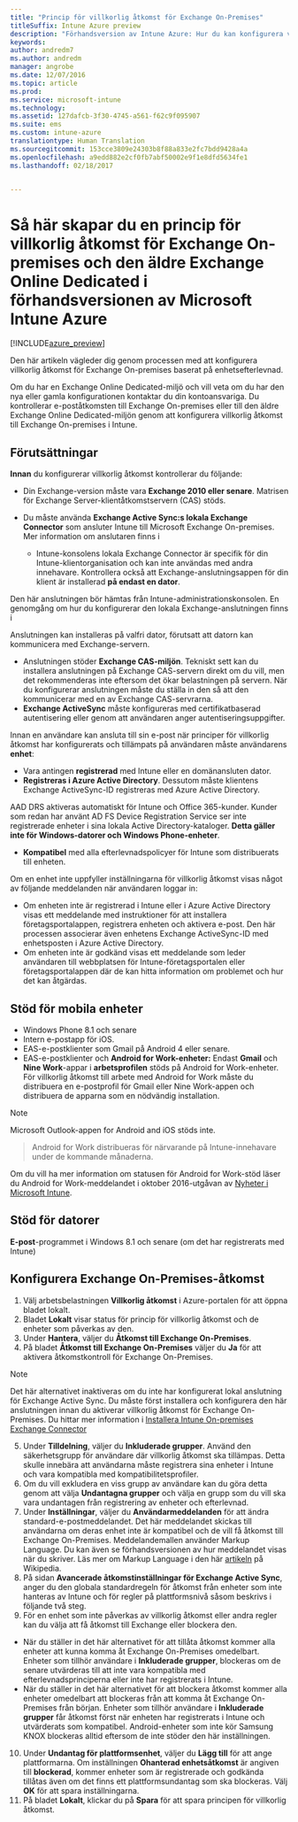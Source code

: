```yaml
---
title: "Princip för villkorlig åtkomst för Exchange On-Premises"
titleSuffix: Intune Azure preview
description: "Förhandsversion av Intune Azure: Hur du kan konfigurera villkorlig åtkomst för Exchange On-premises och den äldre Exchange Online Dedicated i Intune"
keywords: 
author: andredm7
ms.author: andredm
manager: angrobe
ms.date: 12/07/2016
ms.topic: article
ms.prod: 
ms.service: microsoft-intune
ms.technology: 
ms.assetid: 127dafcb-3f30-4745-a561-f62c9f095907
ms.suite: ems
ms.custom: intune-azure
translationtype: Human Translation
ms.sourcegitcommit: 153cce3809e24303b8f88a833e2fc7bdd9428a4a
ms.openlocfilehash: a9edd882e2cf0fb7abf50002e9f1e8dfd5634fe1
ms.lasthandoff: 02/18/2017


---
```


# <a name="how-to-create-a-conditional-access-policy-for-exchange-on-premises-and-legacy-exchange-online-dedicated-in-microsoft-intune-azure-preview"></a>Så här skapar du en princip för villkorlig åtkomst för Exchange On-premises och den äldre Exchange Online Dedicated i förhandsversionen av Microsoft Intune Azure


[!INCLUDE[azure_preview](../includes/azure_preview.md)]

Den här artikeln vägleder dig genom processen med att konfigurera villkorlig åtkomst för Exchange On-premises baserat på enhetsefterlevnad.

Om du har en Exchange Online Dedicated-miljö och vill veta om du har den nya eller gamla konfigurationen kontaktar du din kontoansvariga. Du kontrollerar e-poståtkomsten till Exchange On-premises eller till den äldre Exchange Online Dedicated-miljön genom att konfigurera villkorlig åtkomst till Exchange On-premises i Intune.

## <a name="prerequisites"></a>Förutsättningar

**Innan** du konfigurerar villkorlig åtkomst kontrollerar du följande:

- Din Exchange-version måste vara **Exchange 2010 eller senare**. Matrisen för Exchange Server-klientåtkomstservern (CAS) stöds.
- Du måste använda **Exchange Active Sync:s lokala Exchange Connector** som ansluter Intune till Microsoft Exchange On-premises. Mer information om anslutaren finns i <link>

  - Intune-konsolens lokala Exchange Connector är specifik för din Intune-klientorganisation och kan inte användas med andra innehavare. Kontrollera också att Exchange-anslutningsappen för din klient är installerad **på endast en dator**.

Den här anslutningen bör hämtas från Intune-administrationskonsolen. En genomgång om hur du konfigurerar den lokala Exchange-anslutningen finns i <link to new topic>

Anslutningen kan installeras på valfri dator, förutsatt att datorn kan kommunicera med Exchange-servern.

- Anslutningen stöder **Exchange CAS-miljön**. Tekniskt sett kan du installera anslutningen på Exchange CAS-servern direkt om du vill, men det rekommenderas inte eftersom det ökar belastningen på servern. När du konfigurerar anslutningen måste du ställa in den så att den kommunicerar med en av Exchange CAS-servrarna.
- **Exchange ActiveSync** måste konfigureras med certifikatbaserad autentisering eller genom att användaren anger autentiseringsuppgifter.

Innan en användare kan ansluta till sin e-post när principer för villkorlig åtkomst har konfigurerats och tillämpats på användaren måste användarens **enhet**:

- Vara antingen **registrerad** med Intune eller en domänansluten dator.
- **Registreras i Azure Active Directory**. Dessutom måste klientens Exchange ActiveSync-ID registreras med Azure Active Directory.

AAD DRS aktiveras automatiskt för Intune och Office 365-kunder. Kunder som redan har använt AD FS Device Registration Service ser inte registrerade enheter i sina lokala Active Directory-kataloger. **Detta gäller inte för Windows-datorer och Windows Phone-enheter**.

- **Kompatibel** med alla efterlevnadspolicyer för Intune som distribuerats till enheten.

Om en enhet inte uppfyller inställningarna för villkorlig åtkomst visas något av följande meddelanden när användaren loggar in:

- Om enheten inte är registrerad i Intune eller i Azure Active Directory visas ett meddelande med instruktioner för att installera företagsportalappen, registrera enheten och aktivera e-post. Den här processen associerar även enhetens Exchange ActiveSync-ID med enhetsposten i Azure Active Directory.
- Om enheten inte är godkänd visas ett meddelande som leder användaren till webbplatsen för Intune-företagsportalen eller företagsportalappen där de kan hitta information om problemet och hur det kan åtgärdas.

## <a name="support-for-mobile-devices"></a>Stöd för mobila enheter

- Windows Phone 8.1 och senare
- Intern e-postapp för iOS.
- EAS-e-postklienter som Gmail på Android 4 eller senare.
- EAS-e-postklienter och **Android for Work-enheter:** Endast **Gmail** och **Nine Work**-appar i **arbetsprofilen** stöds på Android for Work-enheter. För villkorlig åtkomst till arbete med Android for Work måste du distribuera en e-postprofil för Gmail eller Nine Work-appen och distribuera de apparna som en nödvändig installation.

>[!NOTE]
>Microsoft Outlook-appen for Android and iOS stöds inte.

> Android for Work distribueras för närvarande på Intune-innehavare under de kommande månaderna.

Om du vill ha mer information om statusen för Android for Work-stöd läser du Android for Work-meddelandet i oktober 2016-utgåvan av [Nyheter i Microsoft Intune](https://docs.microsoft.com/en-us/intune/whats-new/whats-new-archive#october-2016).

## <a name="support-for-pcs"></a>Stöd för datorer

**E-post**-programmet i Windows 8.1 och senare (om det har registrerats med Intune)


## <a name="configure-exchange-on-premises-access"></a>Konfigurera Exchange On-Premises-åtkomst

1. Välj arbetsbelastningen **Villkorlig åtkomst** i Azure-portalen för att öppna bladet lokalt.
2. Bladet **Lokalt** visar status för princip för villkorlig åtkomst och de enheter som påverkas av den.
3. Under **Hantera**, väljer du **Åtkomst till Exchange On-Premises**.
4. På bladet **Åtkomst till Exchange On-Premises** väljer du **Ja** för att aktivera åtkomstkontroll för Exchange On-Premises.

  >[!NOTE]
  >Det här alternativet inaktiveras om du inte har konfigurerat lokal anslutning för Exchange Active Sync.  Du måste först installera och konfigurera den här anslutningen innan du aktiverar villkorlig åtkomst för Exchange On-Premises. Du hittar mer information i [Installera Intune On-premises Exchange Connector](install-intune-on-premises-exchange-connector.md)

5. Under **Tilldelning**, väljer du **Inkluderade grupper**.  Använd den säkerhetsgrupp för användare där villkorlig åtkomst ska tillämpas.  Detta skulle innebära att användarna måste registrera sina enheter i Intune och vara kompatibla med kompatibilitetsprofiler.
6. Om du vill exkludera en viss grupp av användare kan du göra detta genom att välja **Undantagna grupper** och välja en grupp som du vill ska vara undantagen från registrering av enheter och efterlevnad.
7. Under **Inställningar**, väljer du **Användarmeddelanden** för att ändra standard-e-postmeddelandet. Det här meddelandet skickas till användarna om deras enhet inte är kompatibel och de vill få åtkomst till Exchange On-Premises. Meddelandemallen använder Markup Language.  Du kan även se förhandsversionen av hur meddelandet visas när du skriver. Läs mer om Markup Language i den här [artikeln](https://en.wikipedia.org/wiki/Markup_language) på Wikipedia.
8. På sidan **Avancerade åtkomstinställningar för Exchange Active Sync**, anger du den globala standardregeln för åtkomst från enheter som inte hanteras av Intune och för regler på plattformsnivå såsom beskrivs i följande två steg.
9. För en enhet som inte påverkas av villkorlig åtkomst eller andra regler kan du välja att få åtkomst till Exchange eller blockera den.
  - När du ställer in det här alternativet för att tillåta åtkomst kommer alla enheter att kunna komma åt Exchange On-Premises omedelbart.  Enheter som tillhör användare i **Inkluderade grupper**, blockeras om de senare utvärderas till att inte vara kompatibla med efterlevnadsprinciperna eller inte har registrerats i Intune.
  - När du ställer in det här alternativet för att blockera åtkomst kommer alla enheter omedelbart att blockeras från att komma åt Exchange On-Premises från början.  Enheter som tillhör användare i **Inkluderade grupper** får åtkomst först när enheten har registrerats i Intune och utvärderats som kompatibel. Android-enheter som inte kör Samsung KNOX blockeras alltid eftersom de inte stöder den här inställningen.
10. Under **Undantag för plattformsenhet**, väljer du **Lägg till** för att ange plattformarna. Om inställningen **Ohanterad enhetsåtkomst** är angiven till **blockerad**, kommer enheter som är registrerade och godkända tillåtas även om det finns ett plattformsundantag som ska blockeras. Välj **OK** för att spara inställningarna.
11. På bladet **Lokalt**, klickar du på **Spara** för att spara principen för villkorlig åtkomst.

